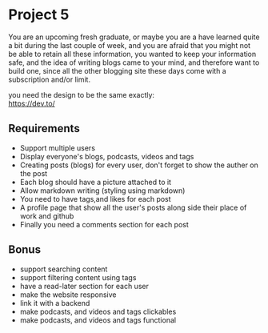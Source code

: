 # Project 5

You are an upcoming fresh graduate, or maybe you are a have learned quite a bit during the last couple of week, and you are afraid that you might not be able to retain all these information, you wanted to keep your information safe, and the idea of writing blogs came to your mind, and therefore want to build one, since all the other blogging site these days come with a subscription and/or limit.

you need the design to be the same exactly:   
https://dev.to/   

## Requirements

- Support multiple users
- Display everyone's blogs, podcasts, videos and tags
- Creating posts (blogs) for every user, don't forget to show the auther on the post
- Each blog should have a picture attached to it
- Allow markdown writing (styling using markdown)
- You need to have tags,and likes for each post
- A profile page that show all the user's posts along side their place of work and github
- Finally you need a comments section for each post

## Bonus

- support searching content
- support filtering content using tags
- have a read-later section for each user
- make the website responsive
- link it with a backend 
- make podcasts, and videos and tags clickables 
- make podcasts, and videos and tags functional
